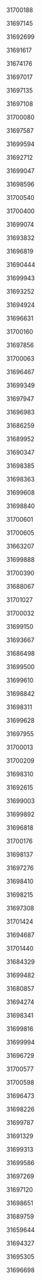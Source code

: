 31700188

31697145

31692699

31691617

31674176

31697017

31697135

31697108

31700080

31697587

31699594

31692712

31699047

31698596

31700540

31700400

31699074

31693832

31696819

31690444

31699943

31693252

31694924

31696631

31700160

31697856

31700063

31696467

31699349

31697947

31696983

31686259

31689952

31690347

31698385

31698363

31699608

31698840

31700601

31700605

31663207

31699888

31700390

31688067

31701027

31700032

31699150

31693667

31686498

31699500

31699610

31698842

31698311

31699628

31697955

31700013

31700209

31698310

31692615

31699003

31699892

31696818

31700176

31698137

31697276

31698410

31698215

31697308

31701424

31694687

31701440

31684329

31699482

31680857

31694274

31698341

31699816

31699994

31696729

31700577

31700598

31696473

31698226

31699787

31691329

31699313

31699586

31697269

31697120

31698651

31689759

31659644

31694327

31695305

31696698

